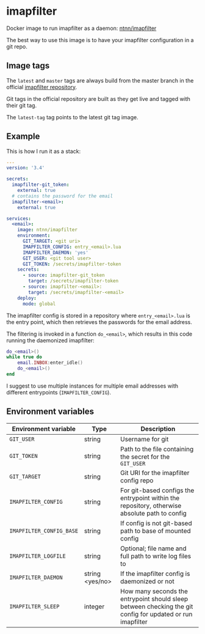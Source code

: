 # imapfilter

Docker image to run imapfilter as a daemon: [ntnn/imapfilter](https://hub.docker.com/r/ntnn/imapfilter)

The best way to use this image is to have your imapfilter configuration
in a git repo.

## Image tags

The `latest` and `master` tags are always build from the master branch in
the official [imapfilter repository](https://github.com/lefcha/imapfilter).

Git tags in the official repository are built as they get live and
tagged with their git tag.

The `latest-tag` tag points to the latest git tag image.

## Example

This is how I run it as a stack:

```yaml
---
version: '3.4'

secrets:
  imapfilter-git_token:
    external: true
  # contains the password for the email
  imapfilter-<email>:
    external: true

services:
  <email>:
    image: ntnn/imapfilter
    environment:
      GIT_TARGET: <git uri>
      IMAPFILTER_CONFIG: entry_<email>.lua
      IMAPFILTER_DAEMON: 'yes'
      GIT_USER: <git tool user>
      GIT_TOKEN: /secrets/imapfilter-token
    secrets:
      - source: imapfilter-git_token
        target: /secrets/imapfilter-token
      - source: imapfilter-<email>:
        target: /secrets/imapfilter-<email>
    deploy:
      mode: global
```

The imapfilter config is stored in a repository where `entry_<email>.lua` is
the entry point, which then retrieves the passwords for the email
address.

The filtering is invoked in a function `do_<email>`, which results in
this code running the daemonized imapfilter:

```lua
do_<email>()
while true do
    email.INBOX:enter_idle()
    do_<email>()
end
```

I suggest to use multiple instances for multiple email addresses with
different entrypoints (`IMAPFILTER_CONFIG`).

## Environment variables

| Environment variable | Type | Description |
| --- | --- | --- |
| `GIT_USER` | string | Username for git |
| `GIT_TOKEN` | string | Path to the file containing the secret for the `GIT_USER` |
| `GIT_TARGET` | string | Git URI for the imapfilter config repo |
| `IMAPFILTER_CONFIG` | string | For git-based configs the entrypoint within the repository, otherwise absolute path to config |
| `IMAPFILTER_CONFIG_BASE` | string | If config is not git-based path to base of mounted config |
| `IMAPFILTER_LOGFILE` | string | Optional; file name and full path to write log files to |
| `IMAPFILTER_DAEMON` | string <yes/no> | If the imapfilter config is daemonized or not |
| `IMAPFILTER_SLEEP` | integer | How many seconds the entrypoint should sleep between checking the git config for updated or run imapfilter |
